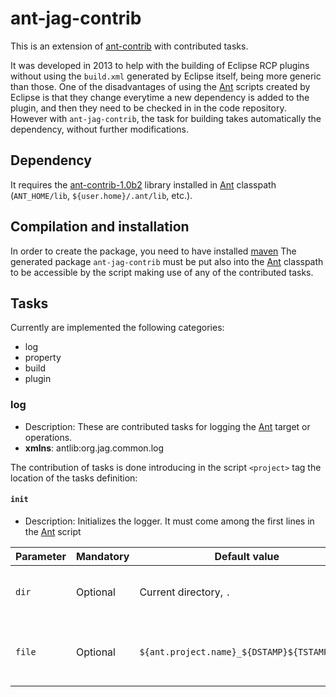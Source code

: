 [Ant]: https://ant.apache.org
[ant-contrib]: http://ant-contrib.sourceforge.net/
[ant-contrib-1.0b2]: https://sourceforge.net/projects/ant-contrib/files/ant-contrib/ant-contrib-1.0b2/ant-contrib-1.0b2-bin.zip/download
[maven]: https://maven.apache.org/


# ant-jag-contrib

This is an extension of [ant-contrib] with contributed tasks.

It was developed in 2013 to help with the building of Eclipse RCP plugins without
using the `build.xml` generated by Eclipse itself, being more generic than those.
One of the disadvantages of using the [Ant] scripts created by Eclipse is that they
change everytime a new dependency is added to the plugin, and then they need to
be checked in in the code repository. However with `ant-jag-contrib`, the
task for building takes automatically the dependency, without further modifications.

## Dependency
It requires the [ant-contrib-1.0b2] library installed in [Ant] classpath
(`ANT_HOME/lib`, `${user.home}/.ant/lib`, etc.).

## Compilation and installation
In order to create the package, you need to have installed [maven]
The generated package `ant-jag-contrib` must be put also into the [Ant]
classpath to be accessible by the script making use of any of the contributed
tasks.

## Tasks
Currently are implemented the following categories:

* log
* property
* build
* plugin

### log

* Description: These are contributed tasks for logging the [Ant] target or operations.
* **xmlns**: antlib:org.jag.common.log

The contribution of tasks is done introducing in the script `<project>` tag
the location of the tasks definition:

> <project xmlns:log="antlib:org.jag.common.log" name="...">

#### `init`

* Description: Initializes the logger. It must come among the first lines in the [Ant] script

Parameter | Mandatory | Default value | Description
--- | --- | --- | ---
`dir` | Optional | Current directory, `.` |  Directory where to write the logs to.
`file` | Optional | `${ant.project.name}_${DSTAMP}${TSTAMP}.log` | Log file where to write the log entries to.
